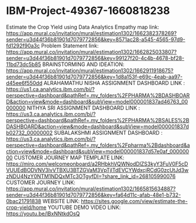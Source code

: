 # IBM-Project-49367-1660818238
Estimate the Crop Yield using Data Analytics
Empathy map link: https://app.mural.co/invitation/mural/estimation1302/1662382378269?sender=u3d44f36b81901d7079772856&key=8571ac28-a545-4565-97d9-fd1292f90a3c
Problem Statement link: https://app.mural.co/invitation/mural/estimation1302/1662825033807?sender=u3d44f36b81901d7079772856&key=99127f20-4c4b-4678-bf28-11bd73dc5b85
BRAINSTORMING AND IDEATION: https://app.mural.co/invitation/mural/estimation1302/1662911918675?sender=u3d44f36b81901d7079772856&key=1d8a153f-e69c-4eab-aa97-d45ee6f550dd
ALRAHAMATHU NISHA ASSIGNMENT DASHBOARD LINK : https://us1.ca.analytics.ibm.com/bi/?perspective=dashboard&pathRef=.my_folders%2FPHARMA%2BDASHBOARD&action=view&mode=dashboard&subView=model000001837ad46763_00000000
NITHYA SRI ASSIGNMENT DASHBOARD LINK : https://us3.ca.analytics.ibm.com/bi/?perspective=dashboard&pathRef=.my_folders%2FPHARMA%2BSALES%2BDASHBOARD&action=view&mode=dashboard&subView=model000001837db02732_00000002
SUBALAKSHMI ASSIGNMENT DASHBOARD : https://us3.ca.analytics.ibm.com/bi/?perspective=dashboard&pathRef=.my_folders%2Fpharma%2Bdashboard&action=view&mode=dashboard&subView=model000001837d57e0af_00000000
CUSTOMER JOURNEY MAP TEMPLATE LINK: https://miro.com/welcomeonboard/a2RHbkhVQWNodDlZS3kyY3FuV0F5cDVUUEdBODVNV3lvVTBXU3BTZGVaM3VpTjlTdEVCYWdxcjRCdG0zcUtJd3wzNDU4NzY0NTM1NDQxMTc3OTgyfDI=?share_link_id=268105990076
CUSTOMER JOURNEY LINK: https://app.mural.co/invitation/mural/estimation1302/1665815634887?sender=u3d44f36b81901d7079772856&key=fa64d11c-afab-48e1-b732-0bac21791838
WEBSITE LINK: https://sites.google.com/view/estimate-the-crop-yield/home
YOUTUBE DEMO VIDEO LINK: https://youtu.be/lBxNNtkdOsQ
